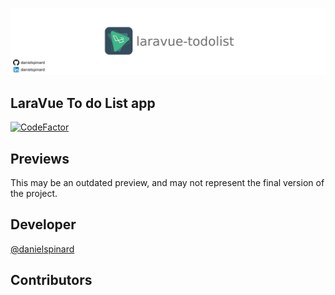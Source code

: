 ![](.github/assets/banner.jpg)

## LaraVue To do List app
[![CodeFactor](https://www.codefactor.io/repository/github/danielspinard/laravue-todolist/badge)](https://www.codefactor.io/repository/github/danielspinard/laravue-todolist)

## Previews
This may be an outdated preview, and may not represent the final version of the project. <br>

## Developer
[@danielspinard](https://github.com/danielspinard)

## Contributors
